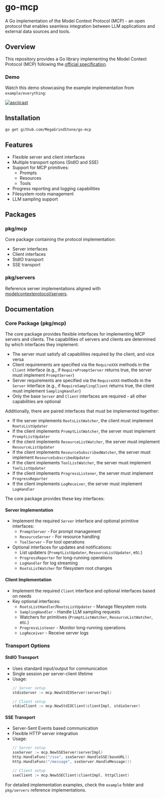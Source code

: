 # go-mcp

A Go implementation of the Model Context Protocol (MCP) - an open protocol that enables seamless integration between LLM applications and external data sources and tools.

## Overview

This repository provides a Go library implementing the Model Context Protocol (MCP) following the [official specification](https://spec.modelcontextprotocol.io/specification/).

### Demo

Watch this demo showcasing the example implementation from `example/everything`:

[![asciicast](https://asciinema.org/a/695973.svg)](https://asciinema.org/a/695973)

## Installation

```bash
go get github.com/MegaGrindStone/go-mcp
```

## Features

- Flexible server and client interfaces
- Multiple transport options (StdIO and SSE)
- Support for MCP primitives:
  - Prompts
  - Resources
  - Tools
- Progress reporting and logging capabilities
- Filesystem roots management
- LLM sampling support

## Packages

### pkg/mcp

Core package containing the protocol implementation:
- Server interfaces
- Client interfaces
- StdIO transport
- SSE transport

### pkg/servers

Reference server implementations aligned with [modelcontextprotocol/servers](https://github.com/modelcontextprotocol/servers).

## Documentation

### Core Package (pkg/mcp)

The core package provides flexible interfaces for implementing MCP servers and clients. The capabilities of servers and clients are determined by which interfaces they implement:

- The server must satisfy all capabilities required by the client, and vice versa
- Client requirements are specified via the `RequireXXX` methods in the `Client` interface (e.g., if `RequirePromptServer` returns true, the server must implement `PromptServer`)
- Server requirements are specified via the `RequireXXX` methods in the `Server` interface (e.g., if `RequireSamplingClient` returns true, the client must implement `SamplingHandler`)
- Only the base `Server` and `Client` interfaces are required - all other capabilities are optional

Additionally, there are paired interfaces that must be implemented together:
- If the server implements `RootsListWatcher`, the client must implement `RootsListUpdater`
- If the client implements `PromptListWatcher`, the server must implement `PromptListUpdater`
- If the client implements `ResourceListWatcher`, the server must implement `ResourceListUpdater`
- If the client implements `ResourceSubscribedWatcher`, the server must implement `ResourceSubscribedUpdater`
- If the client implements `ToolListWatcher`, the server must implement `ToolListUpdater`
- If the client implements `ProgressListener`, the server must implement `ProgressReporter`
- If the client implements `LogReceiver`, the server must implement `LogHandler`

The core package provides these key interfaces:

#### Server Implementation
- Implement the required `Server` interface and optional primitive interfaces:
  - `PromptServer` - For prompt management
  - `ResourceServer` - For resource handling 
  - `ToolServer` - For tool operations
- Optional interfaces for updates and notifications:
  - List updaters (`PromptListUpdater`, `ResourceListUpdater`, etc.)
  - `ProgressReporter` for long-running operations
  - `LogHandler` for log streaming
  - `RootsListWatcher` for filesystem root changes

#### Client Implementation
- Implement the required `Client` interface and optional interfaces based on needs
- Key optional interfaces:
  - `RootsListHandler`/`RootsListUpdater` - Manage filesystem roots
  - `SamplingHandler` - Handle LLM sampling requests
  - Watchers for primitives (`PromptListWatcher`, `ResourceListWatcher`, etc.)
  - `ProgressListener` - Monitor long-running operations
  - `LogReceiver` - Receive server logs

### Transport Options

#### StdIO Transport
- Uses standard input/output for communication
- Single session per server-client lifetime
- Usage:
  ```go
  // Server setup
  stdioServer := mcp.NewStdIOServer(serverImpl)
  
  // Client setup
  stdioClient := mcp.NewStdIOClient(clientImpl, stdioServer)
  ```

#### SSE Transport
- Server-Sent Events based communication
- Flexible HTTP server integration
- Usage:
  ```go
  // Server setup
  sseServer := mcp.NewSSEServer(serverImpl)
  http.HandleFunc("/sse", sseServer.HandleSSE(baseURL))
  http.HandleFunc("/message", sseServer.HandleMessage())
  
  // Client setup
  sseClient := mcp.NewSSEClient(clientImpl, httpClient)
  ```

For detailed implementation examples, check the `example` folder and `pkg/servers` reference implementations.

